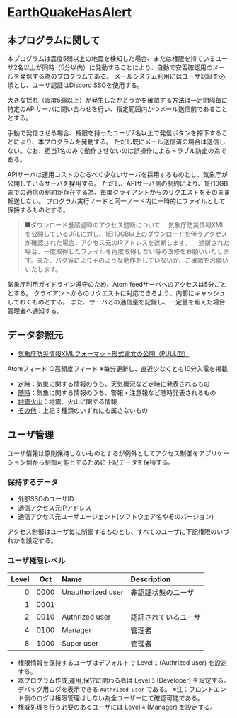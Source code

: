 # [EarthQuakeHasAlert](https://github.com/n138-kz/EarthQuakeHasAlert)

## 本プログラムに関して

本プログラムは震度5弱以上の地震を検知した場合、または権限を持ているユーザ2名以上が同時（5分以内）に発動することにより、自動で安否確認用のメールを発信する為のプログラムである。
メールシステム利用にはユーザ認証を必須とし、ユーザ認証はDiscord SSOを使用する。

大きな揺れ（震度5弱以上）が発生したかどうかを確認する方法は一定間隔毎に特定のAPIサーバに問い合わせを行い、指定範囲内かつメール送信前であることとする。

手動で発信させる場合、権限を持ったユーザ2名以上で発信ボタンを押下することにより、本プログラムを発動する。
ただし既にメール送信済の場合は送信しない。なお、担当1名のみで動作させないのは誤操作によるトラブル防止の為である。

APIサーバは運用コストのなるべく少ないサーバを採用するものとし、気象庁が公開しているサーバを採用する。
ただし、APIサーバ側の制約により、1日10GBまでの通信の制約が存在する為、毎度クライアントからのリクエストをそのまま転送しない。
プログラム実行ノードと同一ノード内に一時的にファイルとして保持するものとする。

> ■ダウンロード量超過時のアクセス遮断について
　気象庁防災情報XMLを公開しているURLに対し、1日10GB以上のダウンロードを伴うアクセスが確認された場合、アクセス元のIPアドレスを遮断します。
　遮断された場合、一度取得したファイルを再度取得しない等の改修をお願いいたします。また、バグ等によりそのような動作をしていないか、ご確認をお願いいたします。

気象庁利用ガイドライン遵守のため、Atom feedサーバへのアクセスは5分ごととする。
クライアントからのリクエストに対応できるよう、内部にキャッシュしておくものとする。
また、サーバとの通信量を記録し、一定量を超えた場合管理者へ通知する。

## データ参照元

- [気象庁防災情報XMLフォーマット形式電文の公開（PULL型）](http://xml.kishou.go.jp/xmlpull.html)

Atomフィード ○高頻度フィード ※毎分更新し、直近少なくとも10分入電を掲載

- [定時](https://www.data.jma.go.jp/developer/xml/feed/regular.xml)：気象に関する情報のうち、天気概況など定時に発表されるもの
- [随時](https://www.data.jma.go.jp/developer/xml/feed/extra.xml)：気象に関する情報のうち、警報・注意報など随時発表されるもの
- [地震火山](https://www.data.jma.go.jp/developer/xml/feed/eqvol.xml)：地震、火山に関する情報
- [その他](https://www.data.jma.go.jp/developer/xml/feed/other.xml)：上記３種類のいずれにも属さないもの

## ユーザ管理

ユーザ情報は原則保持しないものとするが例外としてアクセス制御をアプリケーション側から制御可能とするために下記データを保持する。

### 保持するデータ

- 外部SSOのユーザID
- 通信アクセス元IPアドレス
- 通信アクセス元ユーザエージェント(ソフトウェア名やそのバージョン)

アクセス制御はユーザ毎に制御するものとし、すべてのユーザに下記権限のいづれかを設定する。

### ユーザ権限レベル

| Level | Oct  | Name              | Description |
|    -: | :-:  | :-                | :- |
|     0 | 0000 | Unauthorized user | 非認証状態のユーザ |
|     1 | 0001 |                   | |
|     2 | 0010 | Authrized user    | 認証されているユーザ |
|     4 | 0100 | Manager           | 管理者 |
|     8 | 1000 | Super user        | 管理者 |

- 権限情報を保持するユーザはデフォルトで Level `1` (Authrized user) を設定する。
- 本プログラム作成,運用,保守に関わる者は Level `3` (Developer) を設定する。
  デバッグ用ログを表示できる `Authrized user` である。
  ※注：フロントエンド側のログは権限管理はしない為全ユーザーにて確認可能である。
- 権威処理を行う必要のあるユーザには Level `4` (Manager) を設定する。
